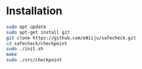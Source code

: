 # Installation

```bash
sudo apt update
sudo apt-get install git
git clone https://github.com/eNiiju/safecheck.git
cd safecheck/checkpoint
sudo ./init.sh
make
sudo ./src/checkpoint
```
